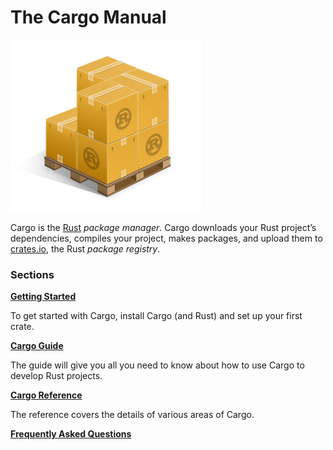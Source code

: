 # The Cargo Manual

![Cargo Logo](images/Cargo-Logo-Small.png)

Cargo is the [Rust] *package manager*. Cargo downloads your Rust project’s
dependencies, compiles your project, makes packages, and upload them to
[crates.io], the Rust *package registry*.


### Sections

**[Getting Started](getting-started.html)**

To get started with Cargo, install Cargo (and Rust) and set up your first crate.

**[Cargo Guide](guide/index.html)**

The guide will give you all you need to know about how to use Cargo to develop
Rust projects.

**[Cargo Reference](reference/index.html)**

The reference covers the details of various areas of Cargo.

**[Frequently Asked Questions](faq.html)**

[rust]: https://www.rust-lang.org/
[crates.io]: https://crates.io/
